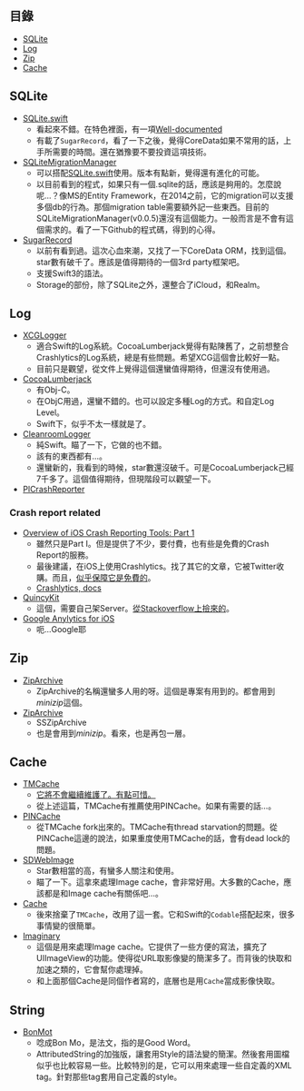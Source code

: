 
## 目錄
  - [SQLite](#sqlite)
  - [Log](#log)
  - [Zip](#zip)
  - [Cache](#cache)

## SQLite
  - [SQLite.swift][sqlite.swift]
    - 看起來不錯。在特色裡面，有一項[Well-documented](https://github.com/stephencelis/SQLite.swift/blob/master/Documentation/Index.md#sqliteswift-documentation)
    - 有載了`SugarRecord`，看了一下之後，覺得CoreData如果不常用的話，上手所需要的時間。還在猶豫要不要投資這項技術。
  - [SQLiteMigrationManager](https://github.com/garriguv/SQLiteMigrationManager.swift)
    - 可以搭配[SQLite.swift][sqlite.swift]使用。版本有點新，覺得還有進化的可能。
    - 以目前看到的程式，如果只有一個.sqlite的話，應該是夠用的。怎麼說呢…？像MS的Entity Framework，在2014之前，它的migration可以支援多個db的行為。那個migration table需要額外記一些東西。目前的SQLiteMigrationManager(v0.0.5)還沒有這個能力。一般而言是不會有這個需求的。看了一下Github的程式碼，得到的心得。
  - [SugarRecord](https://github.com/carambalabs/SugarRecord)
    - 以前有看到過。這次心血來潮，又找了一下CoreData ORM，找到這個。star數有破千了。應該是值得期待的一個3rd party框架吧。
    - 支援Swift3的語法。
    - Storage的部份，除了SQLite之外，還整合了iCloud，和Realm。

[sqlite.swift]: https://github.com/stephencelis/SQLite.swift

## Log
- [XCGLogger](https://github.com/DaveWoodCom/XCGLogger)
  - 適合Swift的Log系統。CocoaLumberjack覺得有點陳舊了，之前想整合Crashlytics的Log系統，總是有些問題。希望XCG這個會比較好一點。
  - 目前只是觀望，從文件上覺得這個還蠻值得期待，但還沒有使用過。
- [CocoaLumberjack](https://github.com/CocoaLumberjack/CocoaLumberjack)
  - 有Obj-C。
  - 在ObjC用過，還蠻不錯的。也可以設定多種Log的方式。和自定Log Level。
  - Swift下，似乎不太一樣就是了。
- [CleanroomLogger](https://github.com/emaloney/CleanroomLogger)
  - 純Swift。瞄了一下，它做的也不錯。
  - 該有的東西都有…。
  - 還蠻新的，我看到的時候，star數還沒破千。可是CocoaLumberjack己經7千多了。這個值得期待，但現階段可以觀望一下。
- [PlCrashReporter](https://www.plcrashreporter.org)

### Crash report related
- [Overview of iOS Crash Reporting Tools: Part 1](https://www.raywenderlich.com/33669/overview-of-ios-crash-reporting-tools-part-1)
  - 雖然只是Part I。但是提供了不少，要付費，也有些是免費的Crash Report的服務。
  - 最後建議，在iOS上使用Crashlytics。找了其它的文章，它被Twitter收購。而且，[似乎保障它是免費的](http://www.crashlytics.com/blog/crashlytics-enterprise-is-now-free/)。
  - [Crashlytics, docs](https://docs.fabric.io/ios/crashlytics/crashes-and-issues.html)
- [QuincyKit](https://github.com/bitstadium/QuincyKit)
  - 這個，需要自己架Server。[從Stackoverflow上撿來的](http://stackoverflow.com/a/11313132/419348)。
- [Google Anylytics for iOS](https://developers.google.com/analytics/devguides/collection/ios/v3/?ver=swift#get-config)  
  - 呃…Google耶

## Zip
- [ZipArchive](https://github.com/mattconnolly/ZipArchive)
  - ZipArchive的名稱還蠻多人用的呀。這個是專案有用到的。都會用到*minizip*這個。
- [ZipArchive](https://github.com/ZipArchive/ZipArchive)  
  - SSZipArchive
  - 也是會用到*minizip*。看來，也是再包一層。

## Cache
- [TMCache](https://github.com/tumblr/TMCache/)
  - [它將不會繼續維護了。有點可惜。](https://cocoa.tumblr.com/post/118790665043/tmcache-is-no-longer-being-actively-maintained)
  - 從上述這篇，TMCache有推薦使用PINCache。如果有需要的話…。
- [PINCache](https://github.com/pinterest/PINCache)  
  - 從TMCache fork出來的。TMCache有thread starvation的問題。從PINCache這邊的說法，如果重度使用TMCache的話，會有dead lock的問題。
- [SDWebImage](https://github.com/rs/SDWebImage)
   - Star數相當的高，有蠻多人關注和使用。
   - 瞄了一下。這拿來處理Image cache，會非常好用。大多數的Cache，應該都是和Image cache有關係吧…。
- [Cache](https://github.com/hyperoslo/Cache)
   - 後來捨棄了`TMCache`，改用了這一套。它和Swift的`Codable`搭配起來，很多事情變的很簡單。
- [Imaginary](https://github.com/hyperoslo/Imaginary)
   - 這個是用來處理Image cache。它提供了一些方便的寫法，擴充了UIImageView的功能。使得從URL取影像變的簡潔多了。而背後的快取和加速之類的，它會幫你處理掉。
   - 和上面那個Cache是同個作者寫的，底層也是用`Cache`當成影像快取。

## String
- [BonMot](https://github.com/Raizlabs/BonMot)
   - 唸成Bon Mo，是法文，指的是Good Word。
   - AttributedString的加強版，讓套用Style的語法變的簡潔。然後套用圖檔似乎也比較容易一些。比較特別的是，它可以用來處理一些自定義的XML tag。針對那些tag套用自己定義的style。
